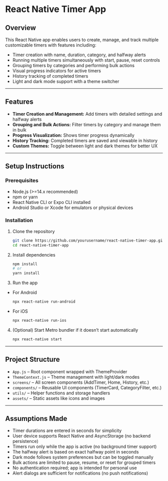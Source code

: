 # React Native Timer App

## Overview

This React Native app enables users to create, manage, and track multiple customizable timers with features including:

* Timer creation with name, duration, category, and halfway alerts
* Running multiple timers simultaneously with start, pause, reset controls
* Grouping timers by categories and performing bulk actions
* Visual progress indicators for active timers
* History tracking of completed timers
* Light and dark mode support with a theme switcher

---

## Features

* **Timer Creation and Management:** Add timers with detailed settings and halfway alerts
* **Grouping and Bulk Actions:** Filter timers by category and manage them in bulk
* **Progress Visualization:** Shows timer progress dynamically
* **History Tracking:** Completed timers are saved and viewable in history
* **Custom Themes:** Toggle between light and dark themes for better UX

---

## Setup Instructions

### Prerequisites

* Node.js (>=14.x recommended)
* npm or yarn
* React Native CLI or Expo CLI installed
* Android Studio or Xcode for emulators or physical devices

### Installation

1. Clone the repository

   ```bash
   git clone https://github.com/yourusername/react-native-timer-app.git
   cd react-native-timer-app
   ```

2. Install dependencies

   ```bash
   npm install
   # or
   yarn install
   ```

3. Run the app

* For Android

  ```bash
  npx react-native run-android
  ```

* For iOS

  ```bash
  npx react-native run-ios
  ```

4. (Optional) Start Metro bundler if it doesn’t start automatically

   ```bash
   npx react-native start
   ```

---

## Project Structure

* `App.js` – Root component wrapped with ThemeProvider
* `ThemeContext.js` – Theme management with light/dark modes
* `screens/` – All screen components (AddTimer, Home, History, etc.)
* `components/` – Reusable UI components (TimerCard, CategoryFilter, etc.)
* `utils/` – Helper functions and storage handlers
* `assets/` – Static assets like icons and images

---

## Assumptions Made

* Timer durations are entered in seconds for simplicity
* User device supports React Native and AsyncStorage (no backend persistence)
* Timers run only while the app is active (no background timer support)
* The halfway alert is based on exact halfway point in seconds
* Dark mode follows system preferences but can be toggled manually
* Bulk actions are limited to pause, resume, or reset for grouped timers
* No authentication required; app is intended for personal use
* Alert dialogs are sufficient for notifications (no push notifications)